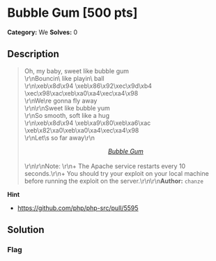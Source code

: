 # Bubble Gum [500 pts]

**Category:** We
**Solves:** 0

## Description
>Oh, my baby, sweet like bubble gum<br>\r\nBouncin\ like playin\ ball<br>\r\n\xeb\x8d\x94 \xeb\x86\x92\xec\x9d\xb4 \xec\x98\xac\xeb\xa0\xa4\xec\xa4\x98<br>\r\nWe\re gonna fly away<br>\r\n\r\nSweet like bubble yum<br>\r\nSo smooth, soft like a hug<br>\r\n\xeb\x8d\x94 \xeb\xa9\x80\xeb\xa6\xac \xeb\x82\xa0\xeb\xa0\xa4\xec\xa4\x98<br>\r\nLet\s so far away\r\n<center><i> <a href="https://www.youtube.com/watch?v=ft70sAYrFyY">Bubble Gum</a> </i></center><br>\r\n\r\nNote: \r\n+ The Apache service restarts every 10 seconds.\r\n+ You should try your exploit on your local machine before running the exploit on the server.\r\n\r\n**Author:** `chanze`

**Hint**
* https://github.com/php/php-src/pull/5595

## Solution

### Flag

